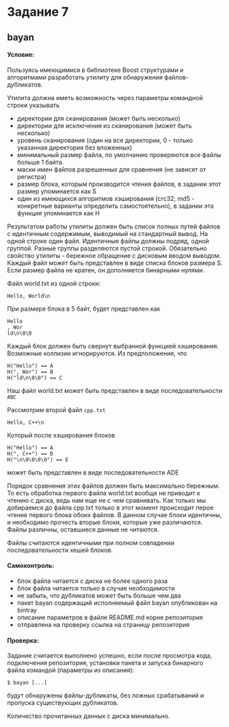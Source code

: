 # Задание 7
## bayan

#### Условие:

Пользуясь имеющимися в библиотеке Boost структурами и алгоритмами
разработать утилиту для обнаружения файлов-дубликатов.

Утилита должна иметь возможность через параметры командной строки
указывать
- директории для сканирования (может быть несколько)
- директории для исключения из сканирования (может быть несколько)
- уровень сканирования (один на все директории, 0 - только указанная
директория без вложенных)
- минимальный размер файла, по умолчанию проверяются все файлы
больше 1 байта.
- маски имен файлов разрешенных для сравнения (не зависят от
регистра)
- размер блока, которым производится чтения файлов, в задании этот
размер упоминается как S
- один из имеющихся алгоритмов хэширования (crc32, md5 -
конкретные варианты определить самостоятельно), в задании
эта функция упоминается как H

Результатом работы утилиты должен быть список полных путей файлов
с идентичным содержимым, выводимый на стандартный вывод. На одной
строке один файл. Идентичные файлы должны подряд, одной группой.
Разные группы разделяются пустой строкой.
Обязательно свойство утилиты - бережное обращение с дисковым вводом
выводом. Каждый файл может быть представлен в виде списка блоков
размера S. Если размер файла не кратен, он дополняется бинарными
нулями.

Файл world.txt из одной строки:

`Hello, World\n`

При размере блока в 5 байт, будет представлен как
```
Hello
, Wor
ld\n\0\0
```
Каждый блок должен быть свернут выбранной функцией хэширования.
Возможные коллизии игнорируются. Из предположения, что
```
H("Hello") == A
H(", Wor") == B
H("ld\n\0\0") == C
```
Наш файл world.txt может быть представлен в виде последовательности
`ABC`

Рассмотрим второй файл `cpp.txt`

`Hello, C++\n`

Который после хэширования блоков
```
H("Hello") == A
H(", C++") == D
H("\n\0\0\0\0") == E
```
может быть представлен в виде последовательности ADE

Порядок сравнения этих файлов должен быть максимально бережным. То
есть обработка первого файла world.txt вообще не приводит к чтению с
диска, ведь нам еще не с чем сравнивать. Как только мы добираемся до
файла cpp.txt только в этот момент происходит перое чтение первого блока
обоих файлов. В данном случае блоки идентичны, и необходимо прочесть
вторые блоки, которые уже различаются. Файлы различны, оставшиеся
данные не читаются.

Файлы считаются идентичными при полном совпадении последовательности
хешей блоков.

#### Самоконтроль:
- блок файла читается с диска не более одного раза
- блок файла читается только в случае необходимости
- не забыть, что дубликатов может быть больше чем два
- пакет bayan содержащий исполняемый файл bayan опубликован на
bintray
- описание параметров в файле README.md корне репозитория
- отправлена на проверку ссылка на страницу репозитория

#### Проверка:
Задание считается выполнено успешно, если после просмотра кода,
подключения репозитория, установки пакета и запуска бинарного файла
командой (параметры из описания):
```
$ bayan [...]
```
будут обнаружены файлы-дубликаты, без ложных срабатываний и
пропуска существующих дубликатов.

Количество прочитанных данных с диска минимально.
